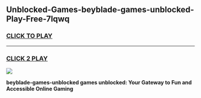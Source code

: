 
## Unblocked-Games-beyblade-games-unblocked-Play-Free-7lqwq
<h3>
<a href="https://premium76.site?title=beyblade-games-unblocked&ref=23A">CLICK TO PLAY</a></h3>
<hr>

<h3>
<a href="https://premium76.site?title=beyblade-games-unblocked&ref=23A">CLICK 2 PLAY</a>
  
</h3>

<a href="https://premium76.site?title=beyblade-games-unblocked&ref=23A"><img src="https://clearcache.store/games.png"></a>


**beyblade-games-unblocked games unblocked: Your Gateway to Fun and Accessible Online Gaming**
